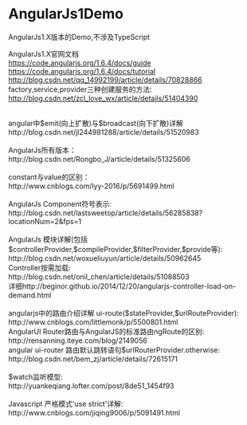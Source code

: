 # AngularJs1Demo
AngularJs1.X版本的Demo,不涉及TypeScript

AngularJs1.X官网文档 <br/>
https://code.angularjs.org/1.6.4/docs/guide <br/>
https://code.angularjs.org/1.6.4/docs/tutorial <br/>
http://blog.csdn.net/qq_14992199/article/details/70828866 <br/>
factory,service,provider三种创建服务的方法:  http://blog.csdn.net/zcl_love_wx/article/details/51404390 <br/>

<br/>
angular中$emit(向上扩散)与$broadcast(向下扩散)详解 <br/>
http://blog.csdn.net/jl244981288/article/details/51520983<br/>
<br/>
AngularJs所有版本：<br/>
http://blog.csdn.net/Rongbo_J/article/details/51325606<br/>
<br/>
constant与value的区别：<br/>
http://www.cnblogs.com/lyy-2016/p/5691499.html<br/>
<br/>
AngularJs Component符号表示:
http://blog.csdn.net/lastsweetop/article/details/56285838?locationNum=2&fps=1<br/>
<br/>
AngularJs 模块详解(包括$controllerProvider,$compileProvider,$filterProvider,$provide等):<br/>
http://blog.csdn.net/woxueliuyun/article/details/50962645<br/>
Controller按需加载:<br/>
http://blog.csdn.net/onil_chen/article/details/51088503<br/>
详细http://beginor.github.io/2014/12/20/angularjs-controller-load-on-demand.html<br/>
<br/>
angularjs中的路由介绍详解 ui-route($stateProvider,$urlRouteProvider):<br/>
http://www.cnblogs.com/littlemonk/p/5500801.html<br/>
AngularUI Router路由与AngularJS的标准路由ngRoute的区别:<br/>
http://rensanning.iteye.com/blog/2149056<br/>
angular ui-router 路由默认跳转语句$urlRouterProvider.otherwise:<br/>
http://blog.csdn.net/bem_zj/article/details/72615171<br/>
<br/>
$watch监听模型:<br/>
http://yuankeqiang.lofter.com/post/8de51_1454f93<br/>
<br/>
Javascript 严格模式'use strict'详解:<br/>
http://www.cnblogs.com/jiqing9006/p/5091491.html<br/>
